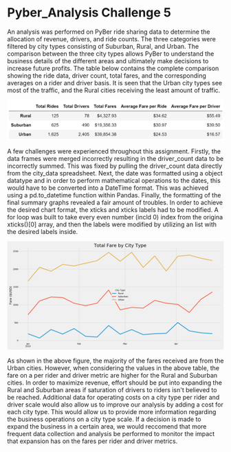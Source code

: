 # Pyber_Analysis Challenge 5

An analysis was performed on PyBer ride sharing data to determine the allocation of revenue, drivers, and ride counts. The three categories were filtered by city types consisting of Suburban, Rural, and Urban. The comparison between the three city types allows PyBer to understand the business details of the different areas and ultimately make decisions to increase future profits. The table below contains the complete comparison showing the ride data, driver count, total fares, and the corresponding averages on a rider and driver basis. It is seen that the Urban city types see most of the traffic, and the Rural cities receiving the least amount of traffic. 

![](analysis/table.PNG)
 
A few challenges were experienced throughout this assignment. Firstly, the data frames were merged incorrectly resulting in the driver_count data to be incorrectly summed. This was fixed by pulling the driver_count data directly from the city_data spreadsheet. Next, the date was formatted using a object datatype and in order to perform mathematical operations to the dates, this would have to be converted into a DateTime format. This was achieved using a pd.to_datetime function within Pandas. Finally, the formatting of the final summary graphs revealed a fair amount of troubles. In order to achieve the desired chart format, the xticks and xticks labels had to be modified. A for loop was built to take every even number (incld 0) index from the origina xticks()[0] array, and then the labels were modified by utilizing an list with the desired labels inside. 

![](analysis/Fig8.png)

As shown in the above figure, the majority of the fares received are from the Urban cities. However, when considering the values in the above table, the fare on a per rider and driver metric are higher for the Rural and Suburban cities. In order to maximize revenue, effort should be put into expanding the Rural and Suburban areas if saturation of drivers to riders isn't believed to be reached. Additional data for operating costs on a city type per rider and driver scale would also allow us to improve our analysis by adding a  cost for each city type. This would allow us to provide more information regarding the business operations on a city type scale. If a decision is made to expand the business in a certain area, we would reccomend that more frequent data collection and analysis be performed to monitor the impact that expansion has on the fares per rider and driver metrics. 
